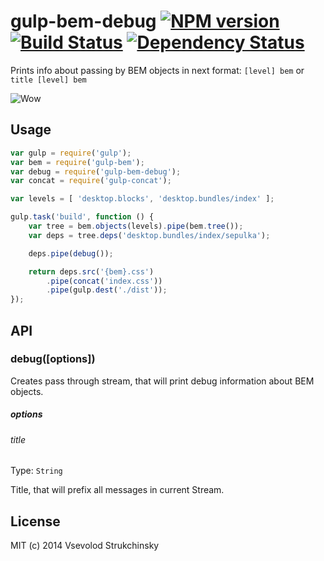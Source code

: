 # gulp-bem-debug [![NPM version][npm-image]][npm-url] [![Build Status][travis-image]][travis-url] [![Dependency Status][depstat-image]][depstat-url]

Prints info about passing by BEM objects in next format: `[level] bem` or `title [level] bem`

![Wow](https://cloud.githubusercontent.com/assets/365089/3979414/1df312f2-2854-11e4-8c9a-cc11cd754336.png)

## Usage

```js
var gulp = require('gulp');
var bem = require('gulp-bem');
var debug = require('gulp-bem-debug');
var concat = require('gulp-concat');

var levels = [ 'desktop.blocks', 'desktop.bundles/index' ];

gulp.task('build', function () {
    var tree = bem.objects(levels).pipe(bem.tree());
    var deps = tree.deps('desktop.bundles/index/sepulka');

    deps.pipe(debug());

    return deps.src('{bem}.css')
        .pipe(concat('index.css'))
        .pipe(gulp.dest('./dist'));
});
```

## API

### debug([options])

Creates pass through stream, that will print debug information about BEM objects.

##### options

###### title
Type: `String`  

Title, that will prefix all messages in current Stream.

## License

MIT (c) 2014 Vsevolod Strukchinsky

[npm-url]: https://npmjs.org/package/gulp-bem-debug
[npm-image]: http://img.shields.io/npm/v/gulp-bem-debug.svg?style=flat

[travis-url]: http://travis-ci.org/floatdrop/gulp-bem-debug
[travis-image]: http://img.shields.io/travis/floatdrop/gulp-bem-debug.svg?branch=master&style=flat

[depstat-url]: https://david-dm.org/floatdrop/gulp-bem-debug
[depstat-image]: http://img.shields.io/david/floatdrop/gulp-bem-debug.svg?style=flat
